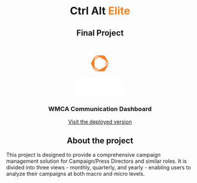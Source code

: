 <h1 align="center">Ctrl Alt <span style="color: #fe811b;">Elite</span></h1>
<h2 align="center">Final Project</h2>
<br>
<p align="center"><img src="./README_Images/WMCALogo.svg" alt="drawing" style="width: 48px;" /></p>
<p align="center"><img src="./README_Images/CtrlAltElite.png" alt="drawing" style="height: 48px;" /></p>
<h3 align="center"> WMCA Communication Dashboard </h3>
<p align="center"><a href="https://bc16-final-projects-team-ctrl-alt-elite.vercel.app/">Visit the deployed version</a></p>
<h2 align="center">About the project</h2>
<p align="left"> 
This project is designed to provide a comprehensive campaign management solution 
for Campaign/Press Directors and similar roles. It is divided into three views - monthly, 
quarterly, and yearly - enabling users to analyze their campaigns at both macro and micro levels.
</p>

